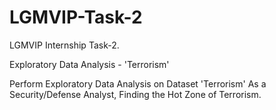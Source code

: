 # LGMVIP-Task-2

LGMVIP Internship Task-2.

Exploratory Data Analysis - 'Terrorism'

Perform Exploratory Data Analysis on Dataset 'Terrorism' As a Security/Defense Analyst, Finding the Hot Zone of Terrorism.
